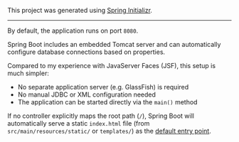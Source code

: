 This project was generated using [Spring Initializr](https://start.spring.io/).

---

By default, the application runs on port `8080`.

Spring Boot includes an embedded Tomcat server and can automatically configure database connections based on properties.

Compared to my experience with JavaServer Faces (JSF), this setup is much simpler:
- No separate application server (e.g. GlassFish) is required
- No manual JDBC or XML configuration needed
- The application can be started directly via the `main()` method

If no controller explicitly maps the root path (`/`), Spring Boot will automatically serve a static `index.html` file (from `src/main/resources/static/` or `templates/`) as the [default entry point](https://docs.spring.io/spring-boot/docs/current/reference/htmlsingle/#boot-features-spring-mvc-auto-configuration).


